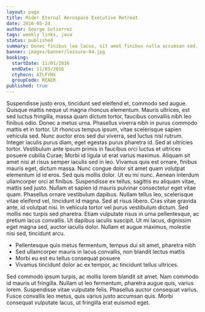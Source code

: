 ```yaml
---
layout: page
title: Rider Eternal Aerospace Executive Retreat
date: 2016-05-24
author: George Gutierrez
tags: weekly links, java
status: published
summary: Donec finibus leo lacus, sit amet finibus nulla accumsan sed.
banner: images/banner/leisure-04.jpg
booking:
  startDate: 11/01/2016
  endDate: 11/05/2016
  ctyhocn: ATLFYHX
  groupCode: REAER
published: true
---
```

Suspendisse justo eros, tincidunt sed eleifend et, commodo sed augue. Quisque mattis neque ut magna rhoncus elementum. Mauris ultrices, est sed luctus fringilla, massa quam dictum tortor, faucibus convallis nibh leo finibus odio. Donec a metus urna. Phasellus viverra nibh in purus commodo mattis et in tortor. Ut rhoncus tempus ipsum, vitae scelerisque sapien vehicula sed. Nunc auctor eros sed dui viverra, sed luctus nisl rutrum. Integer iaculis purus diam, eget egestas purus pharetra id. Sed at ultricies tortor. Vestibulum ante ipsum primis in faucibus orci luctus et ultrices posuere cubilia Curae; Morbi id ligula ut erat varius maximus. Aliquam sit amet nisi at risus semper iaculis sed in leo. Vivamus quis est ornare, finibus mauris eget, dictum massa.
Nunc congue dolor sit amet quam volutpat elementum id id eros. Sed quis mollis dolor. Ut eu mi nunc. Aenean interdum ullamcorper orci at finibus. Suspendisse ex tellus, sagittis eu aliquam vitae, mattis sed justo. Nullam et sapien id mauris pulvinar consectetur eget vitae quam. Phasellus ornare vestibulum dapibus. Nullam tellus leo, scelerisque vitae eleifend vel, tincidunt id magna. Sed at risus libero. Cras vitae gravida ante, id volutpat nisi. In vehicula tortor vel purus vestibulum dictum. Sed mollis nec turpis sed pharetra. Etiam vulputate risus in urna pellentesque, ac pretium lacus convallis. Ut dapibus iaculis suscipit. Ut mi lacus, dignissim eget magna sed, auctor iaculis dolor. Nullam et augue maximus, molestie nisi sed, tincidunt arcu.

* Pellentesque quis metus fermentum, tempus dui sit amet, pharetra nibh
* Sed ullamcorper mauris in lacus convallis, non blandit lectus mattis
* Morbi eu est eu tellus consequat posuere
* Vivamus tincidunt dolor ac ex tempor, ac tincidunt tellus ultrices.

Sed commodo ipsum turpis, ac mollis lorem blandit sit amet. Nam commodo id mauris ut fringilla. Nullam ut leo fermentum, pharetra augue quis, varius lorem. Suspendisse vitae vulputate felis. Phasellus auctor consequat varius. Fusce convallis leo metus, quis varius justo accumsan quis. Morbi consequat vulputate lacus, ut fringilla erat euismod eget.
